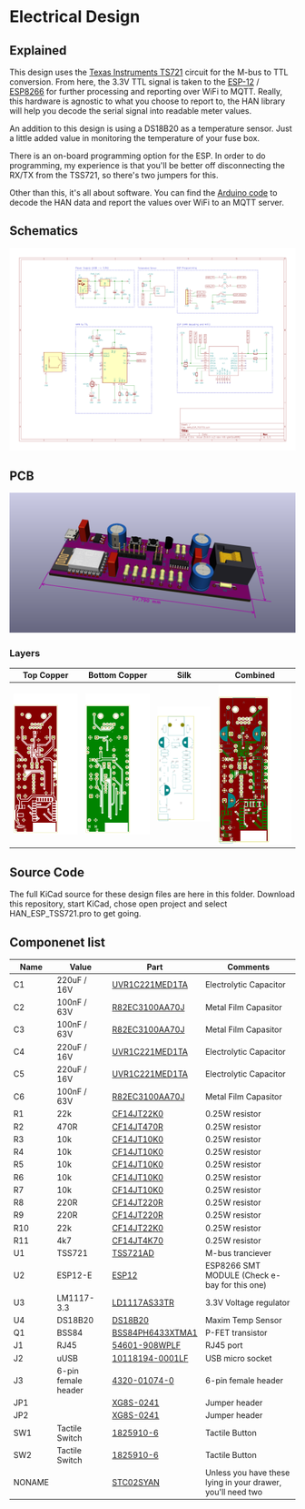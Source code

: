 # Electrical Design

## Explained
This design uses the [Texas Instruments TS721](http://www.ti.com/product/TSS721A) circuit for the M-bus to TTL conversion. From here, the 3.3V TTL signal is taken to the [ESP-12](http://www.esp8266.com/wiki/doku.php?id=esp8266-module-family#esp-12) / [ESP8266](http://esp8266.net/) for further processing and reporting over WiFi to MQTT. Really, this hardware is agnostic to what you choose to report to, the HAN library will help you decode the serial signal into readable meter values.

An addition to this design is using a DS18B20 as a temperature sensor. Just a little added value in monitoring the temperature of your fuse box.

There is an on-board programming option for the ESP. In order to do programming, my experience is that you'll be better off disconnecting the RX/TX from the TSS721, so there's two jumpers for this.

Other than this, it's all about software. You can find the [Arduino code](../../Code) to decode the HAN data and report the values over WiFi to an MQTT server.


## Schematics
![Schematics](./images/schematics.png)

## PCB
![PCB](./images/PCB_3D.png)

### Layers
| Top Copper | Bottom Copper | Silk | Combined |
| ---------- | ------------- | ---- | -------- |
| ![Top Copper Layer](./images/HAN_ESP_TSS721-F.Cu.svg) | ![Bottom Copper Layer](./images/HAN_ESP_TSS721-B.Cu.svg) | ![Silk Layer](./images/HAN_ESP_TSS721-F.SilkS.svg) | ![Combined Layer](./images/HAN_ESP_TSS721-brd.svg) |


## Source Code
The full KiCad source for these design files are here in this folder. Download this repository, start KiCad, chose open project and select HAN_ESP_TSS721.pro to get going.


## Componenet list
| Name | Value | Part | Comments |
| -----| ----- | ---- | -------- |
C1|220uF / 16V|[UVR1C221MED1TA](https://www.digikey.no/product-detail/en/nichicon/UVR1C221MED1TA/493-6096-1-ND/3438470)     | Electrolytic Capacitor |
C2|100nF / 63V         |[R82EC3100AA70J](https://www.digikey.no/product-detail/en/kemet/R82EC3100AA70J/399-5861-ND/2571296)           | Metal Film Capasitor |
C3|100nF / 63V         |[R82EC3100AA70J](https://www.digikey.no/product-detail/en/kemet/R82EC3100AA70J/399-5861-ND/2571296)           | Metal Film Capasitor |
C4|220uF / 16V|[UVR1C221MED1TA](https://www.digikey.no/product-detail/en/nichicon/UVR1C221MED1TA/493-6096-1-ND/3438470)     | Electrolytic Capacitor |
C5|220uF / 16V|[UVR1C221MED1TA](https://www.digikey.no/product-detail/en/nichicon/UVR1C221MED1TA/493-6096-1-ND/3438470)     | Electrolytic Capacitor |
C6|100nF / 63V         |[R82EC3100AA70J](https://www.digikey.no/product-detail/en/kemet/R82EC3100AA70J/399-5861-ND/2571296)           | Metal Film Capasitor |
R1 | 22k | [CF14JT22K0](https://www.digikey.no/product-detail/en/stackpole-electronics-inc/CF14JT22K0/CF14JT22K0CT-ND/1830383) | 0.25W resistor |
R2 | 470R | [CF14JT470R](https://www.digikey.no/product-detail/en/stackpole-electronics-inc/CF14JT470R/CF14JT470RCT-ND/1830342) | 0.25W resistor |
R3 | 10k | [CF14JT10K0](https://www.digikey.no/product-detail/en/stackpole-electronics-inc/CF14JT10K0/CF14JT10K0CT-ND/1830374) | 0.25W resistor |
R4 | 10k | [CF14JT10K0](https://www.digikey.no/product-detail/en/stackpole-electronics-inc/CF14JT10K0/CF14JT10K0CT-ND/1830374) | 0.25W resistor |
R5 | 10k | [CF14JT10K0](https://www.digikey.no/product-detail/en/stackpole-electronics-inc/CF14JT10K0/CF14JT10K0CT-ND/1830374) | 0.25W resistor |
R6 | 10k | [CF14JT10K0](https://www.digikey.no/product-detail/en/stackpole-electronics-inc/CF14JT10K0/CF14JT10K0CT-ND/1830374) | 0.25W resistor |
R7 | 10k | [CF14JT10K0](https://www.digikey.no/product-detail/en/stackpole-electronics-inc/CF14JT10K0/CF14JT10K0CT-ND/1830374) | 0.25W resistor |
R8 | 220R | [CF14JT220R](https://www.digikey.no/product-detail/en/stackpole-electronics-inc/CF14JT220R/CF14JT220RCT-ND/1830334) | 0.25W resistor |
R9 | 220R | [CF14JT220R](https://www.digikey.no/product-detail/en/stackpole-electronics-inc/CF14JT220R/CF14JT220RCT-ND/1830334) | 0.25W resistor |
R10 | 22k | [CF14JT22K0](https://www.digikey.no/product-detail/en/stackpole-electronics-inc/CF14JT22K0/CF14JT22K0CT-ND/1830383) | 0.25W resistor |
R11 | 4k7 | [CF14JT4K70](https://www.digikey.no/product-detail/en/stackpole-electronics-inc/CF14JT4K70/CF14JT4K70CT-ND/1830366) | 0.25W resistor |
U1 | TSS721 | [TSS721AD](https://www.digikey.no/product-detail/en/texas-instruments/TSS721AD/296-27127-5-ND/1910053) | M-bus tranciever |
U2 | ESP12-E | [ESP12](https://www.digikey.no/product-detail/en/adafruit-industries-llc/2491/1528-1438-ND/5761206) | ESP8266 SMT MODULE (Check e-bay for this one) |
U3 | LM1117-3.3 | [LD1117AS33TR](https://www.digikey.no/product-detail/en/LD1117AS33TR/497-1228-1-ND/586228) | 3.3V Voltage regulator |
U4 | DS18B20 | [DS18B20](https://www.digikey.no/product-detail/en/maxim-integrated/DS18B20/DS18B20-ND/420071) | Maxim Temp Sensor |
Q1 | BSS84 | [BSS84PH6433XTMA1](https://www.digikey.no/product-detail/en/BSS84PH6433XTMA1/BSS84PH6433XTMA1CT-ND/5410005) | P-FET transistor |
J1 | RJ45 | [54601-908WPLF](https://www.digikey.no/product-detail/en/amphenol-fci/54601-908WPLF/609-5081-ND/1488544)| RJ45 port
J2 | uUSB | [10118194-0001LF](https://www.digikey.no/product-detail/en/amphenol-fci/10118194-0001LF/609-4618-1-ND/2785382) | USB micro socket
J3 | 6-pin female header | [4320-01074-0](https://www.digikey.no/product-detail/en/murata-power-solutions-inc/4320-01074-0/811-2702-ND/2344918) | 6-pin female header
JP1 | | [XG8S-0241](https://www.digikey.no/product-detail/en/omron-electronics-inc-emc-div/XG8S-0241/Z5374-ND/4947394) | Jumper header
JP2 | | [XG8S-0241](https://www.digikey.no/product-detail/en/omron-electronics-inc-emc-div/XG8S-0241/Z5374-ND/4947394) | Jumper header
SW1 | Tactile Switch | [1825910-6](https://www.digikey.no/product-detail/en/te-connectivity-alcoswitch-switches/1825910-6/450-1650-ND/1632536) | Tactile Button
SW2 | Tactile Switch | [1825910-6](https://www.digikey.no/product-detail/en/te-connectivity-alcoswitch-switches/1825910-6/450-1650-ND/1632536) | Tactile Button
NONAME | | [STC02SYAN](https://www.digikey.no/product-detail/en/sullins-connector-solutions/STC02SYAN/S9000-ND/76372) | Unless you have these lying in your drawer, you'll need two

